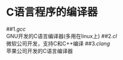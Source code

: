 # C语言程序的编译器
##1._gcc_       
GNU开发的C语言编译器(多用在linux上)
##2._cl_         
微软公司开发，支持C和C++编译
##3._clang_            
苹果公司开发的C语言编译器
